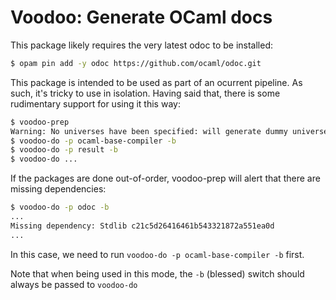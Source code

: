 # Voodoo: Generate OCaml docs

This package likely requires the very latest odoc to be installed:

```bash
$ opam pin add -y odoc https://github.com/ocaml/odoc.git 
```

This package is intended to be used as part of an ocurrent pipeline. As such,
it's tricky to use in isolation. Having said that, there is some rudimentary
support for using it this way:

```bash
$ voodoo-prep
Warning: No universes have been specified: will generate dummy universes
$ voodoo-do -p ocaml-base-compiler -b
$ voodoo-do -p result -b
$ voodoo-do ...
```

If the packages are done out-of-order, voodoo-prep will alert that there are
missing dependencies:

```bash
$ voodoo-do -p odoc -b
...
Missing dependency: Stdlib c21c5d26416461b543321872a551ea0d
...
```

In this case, we need to run `voodoo-do -p ocaml-base-compiler -b` first.

Note that when being used in this mode, the `-b` (blessed) switch should
always be passed to `voodoo-do`





